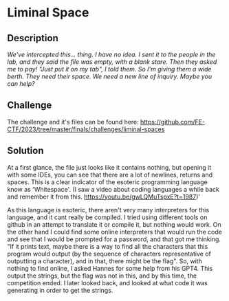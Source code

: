 # Liminal Space

## Description
*We've intercepted this... thing. I have no idea.
I sent it to the people in the lab, and they said the file was empty, with a blank stare. Then they asked me to pay!
"Just put it on my tab", I told them. So I'm giving them a wide berth. They need their space.
We need a new line of inquiry. Maybe you can help?*

## Challenge
The challenge and it's files can be found here: https://github.com/FE-CTF/2023/tree/master/finals/challenges/liminal-spaces


## Solution
At a first glance, the file just looks like it contains nothing, but opening it with some IDEs, you can see that there are a lot of newlines, returns and spaces. This is a clear indicator of the esoteric programming language know as 'Whitespace'. (I saw a video about coding languages a while back and remember it from this. https://youtu.be/gwLQMuTspxE?t=1987)'

As this language is esoteric, there aren't very many interpreters for this language, and it cant really be compiled. I tried using different tools on github in an attempt to translate it or compile it, but nothing would work. On the other hand I could find some online interpreters that would run the code and see that I would be prompted for a password, and that got me thinking. "If it prints text, maybe there is a way to find all the characters that this program would output (by the sequence of characters representative of outputting a character), and in that, there might be the flag". So, with nothing to find online, I asked Hannes for some help from his GPT4. This output the strings, but the flag was not in this, and by this time, the competition ended. I later looked back, and looked at what code it was generating in order to get the strings.
